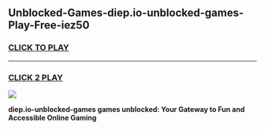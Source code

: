 
## Unblocked-Games-diep.io-unblocked-games-Play-Free-iez50
<h3>
<a href="https://premium76.site?title=diep.io-unblocked-games&ref=19M">CLICK TO PLAY</a></h3>
<hr>

<h3>
<a href="https://premium76.site?title=diep.io-unblocked-games&ref=19M">CLICK 2 PLAY</a>
  
</h3>

<a href="https://premium76.site?title=diep.io-unblocked-games&ref=19M"><img src="https://clearcache.store/games.png"></a>


**diep.io-unblocked-games games unblocked: Your Gateway to Fun and Accessible Online Gaming**

